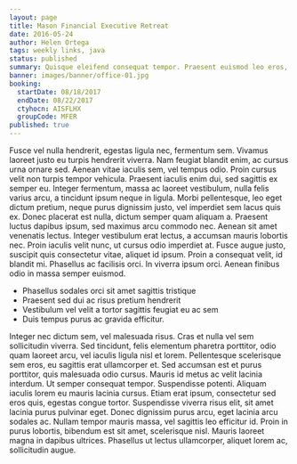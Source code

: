 ```yaml
---
layout: page
title: Mason Financial Executive Retreat
date: 2016-05-24
author: Helen Ortega
tags: weekly links, java
status: published
summary: Quisque eleifend consequat tempor. Praesent euismod leo eros, eget gravida.
banner: images/banner/office-01.jpg
booking:
  startDate: 08/18/2017
  endDate: 08/22/2017
  ctyhocn: AISFLHX
  groupCode: MFER
published: true
---
```

Fusce vel nulla hendrerit, egestas ligula nec, fermentum sem. Vivamus laoreet justo eu turpis hendrerit viverra. Nam feugiat blandit enim, ac cursus urna ornare sed. Aenean vitae iaculis sem, vel tempus odio. Proin cursus velit non turpis tempor vehicula. Praesent iaculis enim dui, sed sagittis ex semper eu. Integer fermentum, massa ac laoreet vestibulum, nulla felis varius arcu, a tincidunt ipsum neque in ligula. Morbi pellentesque, leo eget dictum pretium, neque purus dignissim justo, vel imperdiet sem lacus quis ex. Donec placerat est nulla, dictum semper quam aliquam a. Praesent luctus dapibus ipsum, sed maximus arcu commodo nec. Aenean sit amet venenatis lectus.
Integer vestibulum erat lectus, a accumsan mauris lobortis nec. Proin iaculis velit nunc, ut cursus odio imperdiet at. Fusce augue justo, suscipit quis consectetur vitae, aliquet id ipsum. Proin a consequat velit, id blandit mi. Phasellus ac facilisis orci. In viverra ipsum orci. Aenean finibus odio in massa semper euismod.

* Phasellus sodales orci sit amet sagittis tristique
* Praesent sed dui ac risus pretium hendrerit
* Vestibulum vel velit a tortor sagittis feugiat eu ac sem
* Duis tempus purus ac gravida efficitur.

Integer nec dictum sem, vel malesuada risus. Cras et nulla vel sem sollicitudin viverra. Sed tincidunt, felis elementum pharetra porttitor, odio quam laoreet arcu, vel iaculis ligula nisl et lorem. Pellentesque scelerisque sem eros, eu sagittis erat ullamcorper et. Sed accumsan est et purus porttitor, quis malesuada odio cursus. Mauris id metus ac velit lacinia interdum. Ut semper consequat tempor. Suspendisse potenti. Aliquam iaculis lorem eu mauris lacinia cursus. Etiam erat ipsum, consectetur sed eros quis, egestas congue tortor. Suspendisse viverra risus elit, sit amet lacinia purus pulvinar eget. Donec dignissim purus arcu, eget lacinia arcu sodales ac. Nullam tempor mauris massa, vel sagittis leo efficitur id. Proin in purus lobortis, bibendum est sit amet, scelerisque nisl. Mauris laoreet magna in dapibus ultrices. Phasellus ut lectus ullamcorper, aliquet lorem ac, sollicitudin augue.
